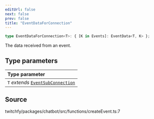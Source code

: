 ```yaml
---
editUrl: false
next: false
prev: false
title: "EventDataForConnection"
---
```


```ts
type EventDataForConnection<T>: { [K in Events]: EventData<T, K> };
```

The data received from an event.

## Type parameters

| Type parameter |
| :------ |
| `T` *extends* [`EventSubConnection`](/api/chatbot/enumerations/eventsubconnection/) |

## Source

twitchfy/packages/chatbot/src/functions/createEvent.ts:7
